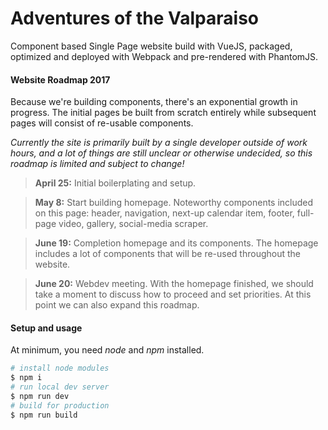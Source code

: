 # Adventures of the Valparaiso
Component based Single Page website build with VueJS, packaged, optimized and deployed with Webpack and pre-rendered with PhantomJS.
#### Website Roadmap 2017
Because we're building components, there's an exponential growth in progress. The initial pages be built from scratch entirely while subsequent pages will consist of re-usable components.

*Currently the site is primarily built by a single developer outside of work hours, and a lot of things are still unclear or otherwise undecided, so this roadmap is limited and subject to change!*
> **April 25:**
> Initial boilerplating and setup.

> **May 8:**
> Start building homepage. Noteworthy components included on this page: header, navigation, next-up calendar item, footer, full-page video, gallery, social-media scraper.

> **June 19:**
> Completion homepage and its components. The homepage includes a lot of components that will be re-used throughout the website.

> **June 20:**
> Webdev meeting. With the homepage finished, we should take a moment to discuss how to proceed and set priorities. At this point we can also expand this roadmap.

#### Setup and usage
At minimum, you need *node* and *npm* installed.
```sh
# install node modules
$ npm i
# run local dev server
$ npm run dev
# build for production
$ npm run build
```

